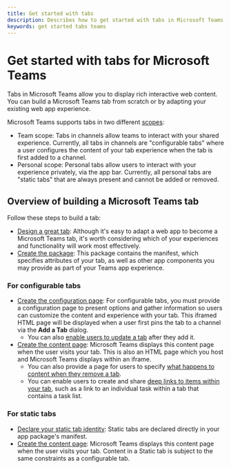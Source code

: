 ```yaml
---
title: Get started with tabs
description: Describes how to get started with tabs in Microsoft Teams
keywords: get started tabs teams
---
```

# Get started with tabs for Microsoft Teams

Tabs in Microsoft Teams allow you to display rich interactive web content. You can build a Microsoft Teams tab from scratch or by adapting your existing web app experience.

Microsoft Teams supports tabs in two different [scopes](~/concepts/apps/apps-overview):

* Team scope: Tabs in channels allow teams to interact with your shared experience. Currently, all tabs in channels are "configurable tabs" where a user configures the content of your tab experience when the tab is first added to a channel.
* Personal scope: Personal tabs allow users to interact with your experience privately, via the app bar.  Currently, all personal tabs are "static tabs" that are always present and cannot be added or removed.

<!-- TODO screenshot of team and personal task lists from sample app -->

## Overview of building a Microsoft Teams tab

Follow these steps to build a tab:

*  [Design a great tab](~/get-started/design#designing-a-great-tab): Although it's easy to adapt a web app to become a Microsoft Teams tab, it's worth considering which of your experiences and functionality will work most effectively.
*  [Create the package](~/publishing/apps-package): This package contains the manifest, which specifies attributes of your tab, as well as other app components you may provide as part of your Teams app experience.

### For configurable tabs

*  [Create the configuration page](~/concepts/tabs/tabs-configuration): For configurable tabs, you must provide a configuration page to present options and gather information so users can customize the content and experience with your tab.  This iframed HTML page will be displayed when a user first pins the tab to a channel via the **Add a Tab** dialog.
	*  You can also [enable users to update a tab](~/concepts/tabs/tabs-update-remove#updating-an-existing-tab-instance) after they add it.
*  [Create the content page](~/concepts/tabs/tabs-dynamic): Microsoft Teams displays this content page when the user visits your tab. This is also an HTML page which you host and Microsoft Teams displays within an iframe.
	* You can also provide a page for users to specify [what happens to content when they remove a tab](~/concepts/tabs/tabs-update-remove#removing-a-tab).
	* You can enable users to create and share [deep links to items within your tab](~/concepts/deep-links), such as a link to an individual task within a tab that contains a task list.

### For static tabs

*  [Declare your static tab identity](~/concepts/tabs/tabs-static): Static tabs are declared directly in your app package's manifest.
*  [Create the content page](~/concepts/tabs/tabs-dynamic): Microsoft Teams displays this content page when the user visits your tab. Content in a Static tab is subject to the same constraints as a configurable tab.
